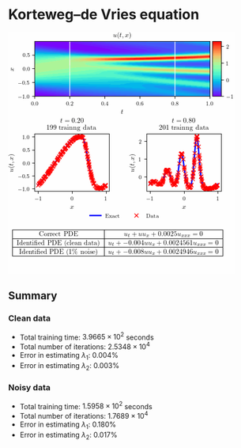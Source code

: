 # Korteweg–de Vries equation

 ![Korteweg–de Vries](figures/KdV.gif)

## Summary

### Clean data

- Total training time: $3.9665 \times 10^2$ seconds
- Total number of iterations: $2.5348 \times 10^4$
- Error in estimating $\lambda_{1}$: 0.004%
- Error in estimating $\lambda_{2}$: 0.003%

### Noisy data

- Total training time: $1.5958 \times 10^2$ seconds
- Total number of iterations: $1.7689 \times 10^4$
- Error in estimating $\lambda_{1}$: 0.180%
- Error in estimating $\lambda_{2}$: 0.017%